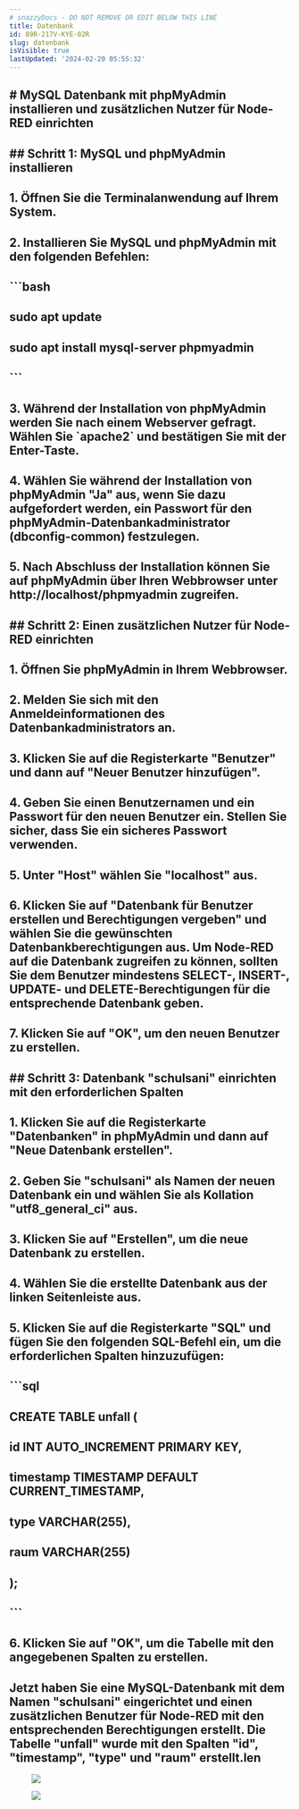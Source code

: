 ```yaml
---
# snazzyDocs - DO NOT REMOVE OR EDIT BELOW THIS LINE
title: Datenbank
id: 89R-217V-KYE-02R
slug: datenbank
isVisible: true
lastUpdated: '2024-02-20 05:55:32'
---
```

## \# MySQL Datenbank mit phpMyAdmin installieren und zusätzlichen Nutzer für Node-RED einrichten

## \## Schritt 1: MySQL und phpMyAdmin installieren

## 1\. Öffnen Sie die Terminalanwendung auf Ihrem System.

## 2\. Installieren Sie MySQL und phpMyAdmin mit den folgenden Befehlen:

## \`\`\`bash

## sudo apt update

## sudo apt install mysql-server phpmyadmin

## \`\`\`

## 3\. Während der Installation von phpMyAdmin werden Sie nach einem Webserver gefragt. Wählen Sie \`apache2\` und bestätigen Sie mit der Enter-Taste.

## 4\. Wählen Sie während der Installation von phpMyAdmin "Ja" aus, wenn Sie dazu aufgefordert werden, ein Passwort für den phpMyAdmin-Datenbankadministrator (dbconfig-common) festzulegen.

## 5\. Nach Abschluss der Installation können Sie auf phpMyAdmin über Ihren Webbrowser unter http://localhost/phpmyadmin zugreifen.

## \## Schritt 2: Einen zusätzlichen Nutzer für Node-RED einrichten

## 1\. Öffnen Sie phpMyAdmin in Ihrem Webbrowser.

## 2\. Melden Sie sich mit den Anmeldeinformationen des Datenbankadministrators an.

## 3\. Klicken Sie auf die Registerkarte "Benutzer" und dann auf "Neuer Benutzer hinzufügen".

## 4\. Geben Sie einen Benutzernamen und ein Passwort für den neuen Benutzer ein. Stellen Sie sicher, dass Sie ein sicheres Passwort verwenden.

## 5\. Unter "Host" wählen Sie "localhost" aus.

## 6\. Klicken Sie auf "Datenbank für Benutzer erstellen und Berechtigungen vergeben" und wählen Sie die gewünschten Datenbankberechtigungen aus. Um Node-RED auf die Datenbank zugreifen zu können, sollten Sie dem Benutzer mindestens SELECT-, INSERT-, UPDATE- und DELETE-Berechtigungen für die entsprechende Datenbank geben.

## 7\. Klicken Sie auf "OK", um den neuen Benutzer zu erstellen.

## \## Schritt 3: Datenbank "schulsani" einrichten mit den erforderlichen Spalten

## 1\. Klicken Sie auf die Registerkarte "Datenbanken" in phpMyAdmin und dann auf "Neue Datenbank erstellen".

## 2\. Geben Sie "schulsani" als Namen der neuen Datenbank ein und wählen Sie als Kollation "utf8\_general\_ci" aus.

## 3\. Klicken Sie auf "Erstellen", um die neue Datenbank zu erstellen.

## 4\. Wählen Sie die erstellte Datenbank aus der linken Seitenleiste aus.

## 5\. Klicken Sie auf die Registerkarte "SQL" und fügen Sie den folgenden SQL-Befehl ein, um die erforderlichen Spalten hinzuzufügen:

## \`\`\`sql

## CREATE TABLE unfall (

## id INT AUTO\_INCREMENT PRIMARY KEY,

## timestamp TIMESTAMP DEFAULT CURRENT\_TIMESTAMP,

## type VARCHAR(255),

## raum VARCHAR(255)

## );

## \`\`\`

## 6\. Klicken Sie auf "OK", um die Tabelle mit den angegebenen Spalten zu erstellen.

## Jetzt haben Sie eine MySQL-Datenbank mit dem Namen "schulsani" eingerichtet und einen zusätzlichen Benutzer für Node-RED mit den entsprechenden Berechtigungen erstellt. Die Tabelle "unfall" wurde mit den Spalten "id", "timestamp", "type" und "raum" erstellt.len

<figure><img src="https://app.snazzydocs.com/storage/users/sKoXGPuqdAZaMROp/docs/6cFfeDECGwRDwbIB/images/Q3Du8LD52Lhj6PPdWJF3.png"></figure>

<figure><img src="https://app.snazzydocs.com/storage/users/sKoXGPuqdAZaMROp/docs/6cFfeDECGwRDwbIB/images/YdgoA3wZW3ObeEvDykDx.png"></figure>

<br />